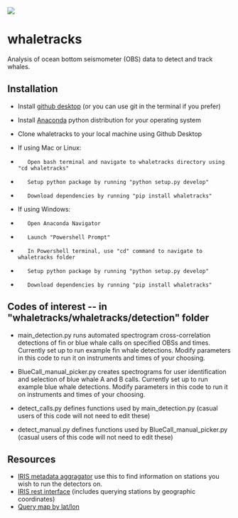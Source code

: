![](https://travis-ci.com/uwescience/whaletracks.svg?branch=master)

# whaletracks
Analysis of ocean bottom seismometer (OBS) data to detect and track whales.

## Installation
- Install [github desktop](https://desktop.github.com/) (or you can use git in the terminal if you prefer)
- Install [Anaconda](https://www.anaconda.com/products/individual) python distribution for your operating system
- Clone whaletracks to your local machine using Github Desktop 

- If using Mac or Linux:
-        Open bash terminal and navigate to whaletracks directory using "cd whaletracks"
-        Setup python package by running "python setup.py develop"
-        Download dependencies by running "pip install whaletracks"

- If using Windows:
-        Open Anaconda Navigator
-        Launch "Powershell Prompt"
-        In Powershell terminal, use "cd" command to navigate to whaletracks folder
-        Setup python package by running "python setup.py develop"
-        Download dependencies by running "pip install whaletracks"

## Codes of interest -- in "whaletracks/whaletracks/detection" folder
- main_detection.py runs automated spectrogram cross-correlation detections of fin or blue whale calls on specified OBSs and times. Currently set up to run example fin whale detections. Modify parameters in this code to run it on instruments and times of your choosing.
- BlueCall_manual_picker.py creates spectrograms for user identification and selection of blue whale A and B calls. Currently set up to run example blue whale detections. Modify parameters in this code to run it on instruments and times of your choosing.

- detect_calls.py defines functions used by main_detection.py (casual users of this code will not need to edit these)
- detect_manual.py defines functions used by BlueCall_manual_picker.py (casual users of this code will not need to edit these)

## Resources
- [IRIS metadata aggragator](http://ds.iris.edu/mda/7D/FC03D/?starttime=2014-09-07T00:00:00&endtime=2015-10-02T23:59:59) use this to find information on stations you wish to run the detectors on. 
- [IRIS rest interface](https://service.iris.edu/irisws/fedcatalog/1/) (includes querying stations by geographic coordinates)
- [Query map by lat/lon](http://ds.iris.edu/gmap/#maxlat=50&maxlon=-124&minlat=38&minlon=-132&network=*&drawingmode=box&planet=earth)



